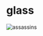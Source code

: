 # glass
![assassins](https://user-images.githubusercontent.com/77910143/143236202-d2de918e-a2ce-40c7-94d9-6fd80731fde3.png)
